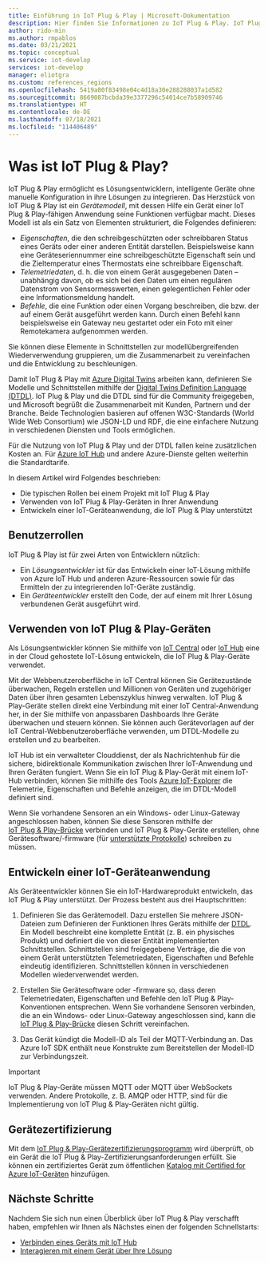 ```yaml
---
title: Einführung in IoT Plug & Play | Microsoft-Dokumentation
description: Hier finden Sie Informationen zu IoT Plug & Play. IoT Plug & Play basiert auf einer offenen Modelliersprache, mit der intelligente IoT-Geräte ihre Funktionen deklarieren können. IoT-Geräte geben diese als „Gerätemodell“ bezeichnete Deklaration beim Herstellen einer Verbindung mit Cloudlösungen an. Die Cloudlösung kann das Gerät dann automatisch verstehen und mit der Interaktion beginnen – ohne dass Sie Code schreiben müssen.
author: rido-min
ms.author: rmpablos
ms.date: 03/21/2021
ms.topic: conceptual
ms.service: iot-develop
services: iot-develop
manager: eliotgra
ms.custom: references_regions
ms.openlocfilehash: 5419a80f83498e04c4d18a30e288288037a1d582
ms.sourcegitcommit: 8669087bcbda39e3377296c54014ce7b58909746
ms.translationtype: HT
ms.contentlocale: de-DE
ms.lasthandoff: 07/18/2021
ms.locfileid: "114406489"
---
```

# <a name="what-is-iot-plug-and-play"></a>Was ist IoT Plug & Play?

IoT Plug & Play ermöglicht es Lösungsentwicklern, intelligente Geräte ohne manuelle Konfiguration in ihre Lösungen zu integrieren. Das Herzstück von IoT Plug & Play ist ein _Gerätemodell_, mit dessen Hilfe ein Gerät einer IoT Plug & Play-fähigen Anwendung seine Funktionen verfügbar macht. Dieses Modell ist als ein Satz von Elementen strukturiert, die Folgendes definieren:

- _Eigenschaften_, die den schreibgeschützten oder schreibbaren Status eines Geräts oder einer anderen Entität darstellen. Beispielsweise kann eine Geräteseriennummer eine schreibgeschützte Eigenschaft sein und die Zieltemperatur eines Thermostats eine schreibbare Eigenschaft.
- _Telemetriedaten_, d. h. die von einem Gerät ausgegebenen Daten – unabhängig davon, ob es sich bei den Daten um einen regulären Datenstrom von Sensormesswerten, einen gelegentlichen Fehler oder eine Informationsmeldung handelt.
- _Befehle_, die eine Funktion oder einen Vorgang beschreiben, die bzw. der auf einem Gerät ausgeführt werden kann. Durch einen Befehl kann beispielsweise ein Gateway neu gestartet oder ein Foto mit einer Remotekamera aufgenommen werden.

Sie können diese Elemente in Schnittstellen zur modellübergreifenden Wiederverwendung gruppieren, um die Zusammenarbeit zu vereinfachen und die Entwicklung zu beschleunigen.

Damit IoT Plug & Play mit [Azure Digital Twins](../digital-twins/overview.md) arbeiten kann, definieren Sie Modelle und Schnittstellen mithilfe der [Digital Twins Definition Language (DTDL)](https://github.com/Azure/opendigitaltwins-dtdl). IoT Plug & Play und die DTDL sind für die Community freigegeben, und Microsoft begrüßt die Zusammenarbeit mit Kunden, Partnern und der Branche. Beide Technologien basieren auf offenen W3C-Standards (World Wide Web Consortium) wie JSON-LD und RDF, die eine einfachere Nutzung in verschiedenen Diensten und Tools ermöglichen.

Für die Nutzung von IoT Plug & Play und der DTDL fallen keine zusätzlichen Kosten an. Für [Azure IoT Hub](../iot-hub/about-iot-hub.md) und andere Azure-Dienste gelten weiterhin die Standardtarife.

In diesem Artikel wird Folgendes beschrieben:

- Die typischen Rollen bei einem Projekt mit IoT Plug & Play
- Verwenden von IoT Plug & Play-Geräten in Ihrer Anwendung
- Entwickeln einer IoT-Geräteanwendung, die IoT Plug & Play unterstützt

## <a name="user-roles"></a>Benutzerrollen

IoT Plug & Play ist für zwei Arten von Entwicklern nützlich:

- Ein _Lösungsentwickler_ ist für das Entwickeln einer IoT-Lösung mithilfe von Azure IoT Hub und anderen Azure-Ressourcen sowie für das Ermitteln der zu integrierenden IoT-Geräte zuständig.
- Ein _Geräteentwickler_ erstellt den Code, der auf einem mit Ihrer Lösung verbundenen Gerät ausgeführt wird.

## <a name="use-iot-plug-and-play-devices"></a>Verwenden von IoT Plug & Play-Geräten

Als Lösungsentwickler können Sie mithilfe von [IoT Central](../iot-central/core/overview-iot-central.md) oder [IoT Hub](../iot-hub/about-iot-hub.md) eine in der Cloud gehostete IoT-Lösung entwickeln, die IoT Plug & Play-Geräte verwendet.

Mit der Webbenutzeroberfläche in IoT Central können Sie Gerätezustände überwachen, Regeln erstellen und Millionen von Geräten und zugehöriger Daten über ihren gesamten Lebenszyklus hinweg verwalten. IoT Plug & Play-Geräte stellen direkt eine Verbindung mit einer IoT Central-Anwendung her, in der Sie mithilfe von anpassbaren Dashboards Ihre Geräte überwachen und steuern können. Sie können auch Gerätevorlagen auf der IoT Central-Webbenutzeroberfläche verwenden, um DTDL-Modelle zu erstellen und zu bearbeiten.

IoT Hub ist ein verwalteter Clouddienst, der als Nachrichtenhub für die sichere, bidirektionale Kommunikation zwischen Ihrer IoT-Anwendung und Ihren Geräten fungiert. Wenn Sie ein IoT Plug & Play-Gerät mit einem IoT-Hub verbinden, können Sie mithilfe des Tools [Azure IoT-Explorer](../iot-fundamentals/howto-use-iot-explorer.md) die Telemetrie, Eigenschaften und Befehle anzeigen, die im DTDL-Modell definiert sind.

Wenn Sie vorhandene Sensoren an ein Windows- oder Linux-Gateway angeschlossen haben, können Sie diese Sensoren mithilfe der [IoT Plug & Play-Brücke](./concepts-iot-pnp-bridge.md) verbinden und IoT Plug & Play-Geräte erstellen, ohne Gerätesoftware/-firmware (für [unterstützte Protokolle](./concepts-iot-pnp-bridge.md#supported-protocols-and-sensors)) schreiben zu müssen.

## <a name="develop-an-iot-device-application"></a>Entwickeln einer IoT-Geräteanwendung

Als Geräteentwickler können Sie ein IoT-Hardwareprodukt entwickeln, das IoT Plug & Play unterstützt. Der Prozess besteht aus drei Hauptschritten:

1. Definieren Sie das Gerätemodell. Dazu erstellen Sie mehrere JSON-Dateien zum Definieren der Funktionen Ihres Geräts mithilfe der [DTDL](https://github.com/Azure/opendigitaltwins-dtdl). Ein Modell beschreibt eine komplette Entität (z. B. ein physisches Produkt) und definiert die von dieser Entität implementierten Schnittstellen. Schnittstellen sind freigegebene Verträge, die die von einem Gerät unterstützten Telemetriedaten, Eigenschaften und Befehle eindeutig identifizieren. Schnittstellen können in verschiedenen Modellen wiederverwendet werden.

1. Erstellen Sie Gerätesoftware oder -firmware so, dass deren Telemetriedaten, Eigenschaften und Befehle den IoT Plug & Play-Konventionen entsprechen. Wenn Sie vorhandene Sensoren verbinden, die an ein Windows- oder Linux-Gateway angeschlossen sind, kann die [IoT Plug & Play-Brücke](./concepts-iot-pnp-bridge.md) diesen Schritt vereinfachen.

1. Das Gerät kündigt die Modell-ID als Teil der MQTT-Verbindung an. Das Azure IoT SDK enthält neue Konstrukte zum Bereitstellen der Modell-ID zur Verbindungszeit.

> [!Important]
> IoT Plug & Play-Geräte müssen MQTT oder MQTT über WebSockets verwenden. Andere Protokolle, z. B. AMQP oder HTTP, sind für die Implementierung von IoT Plug & Play-Geräten nicht gültig.

## <a name="device-certification"></a>Gerätezertifizierung

Mit dem [IoT Plug & Play-Gerätezertifizierungsprogramm](../certification/program-requirements-pnp.md) wird überprüft, ob ein Gerät die IoT Plug & Play-Zertifizierungsanforderungen erfüllt. Sie können ein zertifiziertes Gerät zum öffentlichen [Katalog mit Certified for Azure IoT-Geräten](https://aka.ms/devicecatalog) hinzufügen.

## <a name="next-steps"></a>Nächste Schritte

Nachdem Sie sich nun einen Überblick über IoT Plug & Play verschafft haben, empfehlen wir Ihnen als Nächstes einen der folgenden Schnellstarts:

- [Verbinden eines Geräts mit IoT Hub](./tutorial-connect-device.md)
- [Interagieren mit einem Gerät über Ihre Lösung](./tutorial-service.md)
